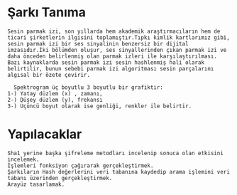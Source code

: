 # Şarkı Tanıma

	Sesin parmak izi, son yıllarda hem akademik araştırmacıların hem de ticari şirketlerin ilgisini toplamıştır.Tıpkı kimlik kartlarımız gibi, sesin parmak izi bir ses sinyalinin benzersiz bir dijital imzasıdır.İki bölümden oluşur, ses sinyallerinden çıkan parmak izi ve daha önceden belirlenmiş olan parmak izleri ile karşılaştırılması.
	Bazı kaynaklarda sesin parmak izi sesin hashlenmiş hali olarak belirtilir, bunun sebebi parmak izi algoritması sesin parçalarını algısal bir özete çevirir.

	  Spektrogram üç boyutlu 3 boyutlu bir grafiktir:
	1-) Yatay düzlem (x) , zamanı,
	2-) Düşey düzlem (y), frekansı
	3-) Üçüncü boyut olarak ise genliği, renkler ile belirtir.


# Yapılacaklar

	Sha1 yerine başka şifreleme metodları incelenip sonuca olan etkisini incelemek.
	İşlemleri fonksiyon çağırarak gerçekleştirmek.
	Şarkıların Hash değerlerini veri tabanına kaydedip arama işlemini veri tabanı üzerinden gerçekleştirmek.
	Arayüz tasarlamak.

	
